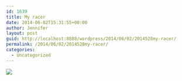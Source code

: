 ```yaml
---
id: 1639
title: My racer
date: 2014-06-02T15:31:55+00:00
author: Jennifer
layout: post
guid: http://localhost:8888/wordpress/2014/06/02/2014528my-racer/
permalink: /2014/06/02/2014528my-racer/
categories:
  - Uncategorized
---
```

![](http://static1.squarespace.com/static/50db6bb3e4b015296cd43789/50dfa5b1e4b0dc6320e0b5ea/53869455e4b0422ca66868b9/1401328726192/iphone-20140528215746-0.jpg)